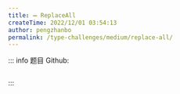 ```yaml
---
title: ➖ ReplaceAll
createTime: 2022/12/01 03:54:13
author: pengzhanbo
permalink: /type-challenges/medium/replace-all/
---
```


::: info 题目
Github: []()

```ts

```

:::
